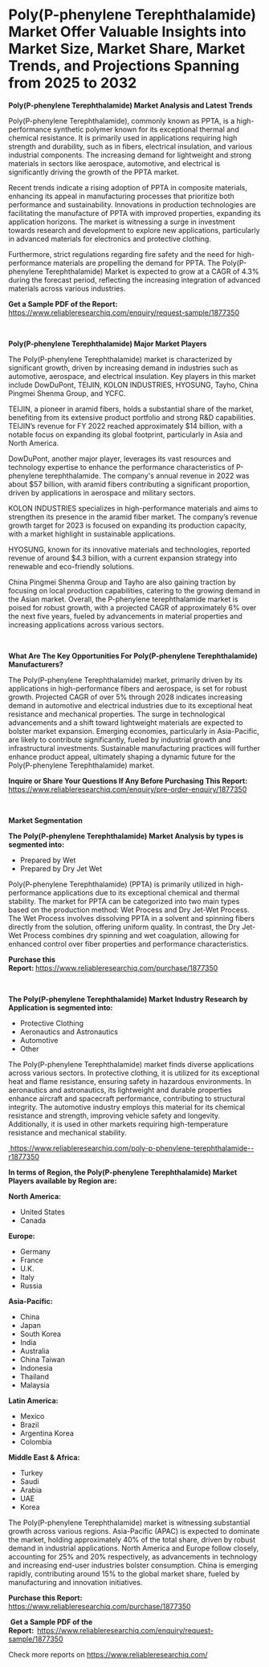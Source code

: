 <p><h1>Poly(P-phenylene Terephthalamide) Market Offer Valuable Insights into Market Size, Market Share, Market Trends, and Projections Spanning from 2025 to 2032</h1></p><p><strong>Poly(P-phenylene Terephthalamide) Market Analysis and Latest Trends</strong></p>
<p><p>Poly(P-phenylene Terephthalamide), commonly known as PPTA, is a high-performance synthetic polymer known for its exceptional thermal and chemical resistance. It is primarily used in applications requiring high strength and durability, such as in fibers, electrical insulation, and various industrial components. The increasing demand for lightweight and strong materials in sectors like aerospace, automotive, and electrical is significantly driving the growth of the PPTA market.</p><p>Recent trends indicate a rising adoption of PPTA in composite materials, enhancing its appeal in manufacturing processes that prioritize both performance and sustainability. Innovations in production technologies are facilitating the manufacture of PPTA with improved properties, expanding its application horizons. The market is witnessing a surge in investment towards research and development to explore new applications, particularly in advanced materials for electronics and protective clothing. </p><p>Furthermore, strict regulations regarding fire safety and the need for high-performance materials are propelling the demand for PPTA. The Poly(P-phenylene Terephthalamide) Market is expected to grow at a CAGR of 4.3% during the forecast period, reflecting the increasing integration of advanced materials across various industries.</p></p>
<p><strong>Get a Sample PDF of the Report:&nbsp;</strong> <a href="https://www.reliableresearchiq.com/enquiry/request-sample/1877350?utm_campaign=103&utm_medium=2&utm_source=Github&utm_content=ia&utm_term=04022025&utm_id=polyp-phenylene-terephthalamide">https://www.reliableresearchiq.com/enquiry/request-sample/1877350</a></p>
<p>&nbsp;</p>
<p><strong>Poly(P-phenylene Terephthalamide) Major Market Players</strong></p>
<p><p>The Poly(P-phenylene Terephthalamide) market is characterized by significant growth, driven by increasing demand in industries such as automotive, aerospace, and electrical insulation. Key players in this market include DowDuPont, TEIJIN, KOLON INDUSTRIES, HYOSUNG, Tayho, China Pingmei Shenma Group, and YCFC. </p><p>TEIJIN, a pioneer in aramid fibers, holds a substantial share of the market, benefiting from its extensive product portfolio and strong R&D capabilities. TEIJIN’s revenue for FY 2022 reached approximately $14 billion, with a notable focus on expanding its global footprint, particularly in Asia and North America.</p><p>DowDuPont, another major player, leverages its vast resources and technology expertise to enhance the performance characteristics of P-phenylene terephthalamide. The company's annual revenue in 2022 was about $57 billion, with aramid fibers contributing a significant proportion, driven by applications in aerospace and military sectors.</p><p>KOLON INDUSTRIES specializes in high-performance materials and aims to strengthen its presence in the aramid fiber market. The company’s revenue growth target for 2023 is focused on expanding its production capacity, with a market highlight in sustainable applications. </p><p>HYOSUNG, known for its innovative materials and technologies, reported revenue of around $4.3 billion, with a current expansion strategy into renewable and eco-friendly solutions. </p><p>China Pingmei Shenma Group and Tayho are also gaining traction by focusing on local production capabilities, catering to the growing demand in the Asian market. Overall, the P-phenylene terephthalamide market is poised for robust growth, with a projected CAGR of approximately 6% over the next five years, fueled by advancements in material properties and increasing applications across various sectors.</p></p>
<p>&nbsp;</p>
<p><strong>What Are The Key Opportunities For Poly(P-phenylene Terephthalamide) Manufacturers?</strong></p>
<p><p>The Poly(P-phenylene Terephthalamide) market, primarily driven by its applications in high-performance fibers and aerospace, is set for robust growth. Projected CAGR of over 5% through 2028 indicates increasing demand in automotive and electrical industries due to its exceptional heat resistance and mechanical properties. The surge in technological advancements and a shift toward lightweight materials are expected to bolster market expansion. Emerging economies, particularly in Asia-Pacific, are likely to contribute significantly, fueled by industrial growth and infrastructural investments. Sustainable manufacturing practices will further enhance product appeal, ultimately shaping a dynamic future for the Poly(P-phenylene Terephthalamide) market.</p></p>
<p><strong>Inquire or Share Your Questions If Any Before Purchasing This Report:</strong> <a href="https://www.reliableresearchiq.com/enquiry/pre-order-enquiry/1877350?utm_campaign=103&utm_medium=2&utm_source=Github&utm_content=ia&utm_term=04022025&utm_id=polyp-phenylene-terephthalamide">https://www.reliableresearchiq.com/enquiry/pre-order-enquiry/1877350</a></p>
<p>&nbsp;</p>
<p><strong>Market Segmentation</strong></p>
<p><strong>The Poly(P-phenylene Terephthalamide) Market Analysis by types is segmented into:</strong></p>
<p><ul><li>Prepared by Wet</li><li>Prepared by Dry Jet Wet</li></ul></p>
<p><p>Poly(P-phenylene Terephthalamide) (PPTA) is primarily utilized in high-performance applications due to its exceptional chemical and thermal stability. The market for PPTA can be categorized into two main types based on the production method: Wet Process and Dry Jet-Wet Process. The Wet Process involves dissolving PPTA in a solvent and spinning fibers directly from the solution, offering uniform quality. In contrast, the Dry Jet-Wet Process combines dry spinning and wet coagulation, allowing for enhanced control over fiber properties and performance characteristics.</p></p>
<p><strong>Purchase this Report:&nbsp;</strong><a href="https://www.reliableresearchiq.com/purchase/1877350?utm_campaign=103&utm_medium=2&utm_source=Github&utm_content=ia&utm_term=04022025&utm_id=polyp-phenylene-terephthalamide">https://www.reliableresearchiq.com/purchase/1877350</a></p>
<p>&nbsp;</p>
<p><strong>The Poly(P-phenylene Terephthalamide) Market Industry Research by Application is segmented into:</strong></p>
<p><ul><li>Protective Clothing</li><li>Aeronautics and Astronautics</li><li>Automotive</li><li>Other</li></ul></p>
<p><p>The Poly(P-phenylene Terephthalamide) market finds diverse applications across various sectors. In protective clothing, it is utilized for its exceptional heat and flame resistance, ensuring safety in hazardous environments. In aeronautics and astronautics, its lightweight and durable properties enhance aircraft and spacecraft performance, contributing to structural integrity. The automotive industry employs this material for its chemical resistance and strength, improving vehicle safety and longevity. Additionally, it is used in other markets requiring high-temperature resistance and mechanical stability.</p></p>
<p><a href="https://www.reliableresearchiq.com/poly-p-phenylene-terephthalamide--r1877350?utm_campaign=103&utm_medium=2&utm_source=Github&utm_content=ia&utm_term=04022025&utm_id=polyp-phenylene-terephthalamide">&nbsp;https://www.reliableresearchiq.com/poly-p-phenylene-terephthalamide--r1877350</a></p>
<p><strong>In terms of Region, the Poly(P-phenylene Terephthalamide) Market Players available by Region are:</strong></p>
<p>
    <p> <strong> North America: </strong>
        <ul>
            <li>United States</li>
            <li>Canada</li>
        </ul>
        </p> 
    <p> <strong> Europe: </strong>
        <ul>
            <li>Germany</li>
            <li>France</li>
            <li>U.K.</li>
            <li>Italy</li>
            <li>Russia</li>
        </ul>
        </p> 
    <p> <strong> Asia-Pacific: </strong>
        <ul>
            <li>China</li>
            <li>Japan</li>
            <li>South Korea</li>
            <li>India</li>
            <li>Australia</li>
            <li>China Taiwan</li>
            <li>Indonesia</li>
            <li>Thailand</li>
            <li>Malaysia</li>
        </ul>
        </p> 
    <p> <strong> Latin America: </strong>
        <ul>
            <li>Mexico</li>
            <li>Brazil</li>
            <li>Argentina Korea</li>
            <li>Colombia</li>
        </ul>
        </p> 
    <p> <strong> Middle East & Africa: </strong>
        <ul>
            <li>Turkey</li>
            <li>Saudi</li>
            <li>Arabia</li>
            <li>UAE</li>
            <li>Korea</li>
        </ul>
    </p>
    </p>
<p><p>The Poly(P-phenylene Terephthalamide) market is witnessing substantial growth across various regions. Asia-Pacific (APAC) is expected to dominate the market, holding approximately 40% of the total share, driven by robust demand in industrial applications. North America and Europe follow closely, accounting for 25% and 20% respectively, as advancements in technology and increasing end-user industries bolster consumption. China is emerging rapidly, contributing around 15% to the global market share, fueled by manufacturing and innovation initiatives.</p></p>
<p><strong>Purchase this Report: </strong><a href="https://www.reliableresearchiq.com/purchase/1877350?utm_campaign=103&utm_medium=2&utm_source=Github&utm_content=ia&utm_term=04022025&utm_id=polyp-phenylene-terephthalamide">https://www.reliableresearchiq.com/purchase/1877350</a></p>
<p>&nbsp;<strong>Get a Sample PDF of the Report:&nbsp;&nbsp;</strong><a href="https://www.reliableresearchiq.com/enquiry/request-sample/1877350?utm_campaign=103&utm_medium=2&utm_source=Github&utm_content=ia&utm_term=04022025&utm_id=polyp-phenylene-terephthalamide">https://www.reliableresearchiq.com/enquiry/request-sample/1877350</a></p>
<p><strong></strong></p>
<p>Check more reports on <a href="https://www.reliableresearchiq.com/?utm_campaign=103&utm_medium=2&utm_source=Github&utm_content=ia&utm_term=04022025&utm_id=polyp-phenylene-terephthalamide">https://www.reliableresearchiq.com/</a></p>